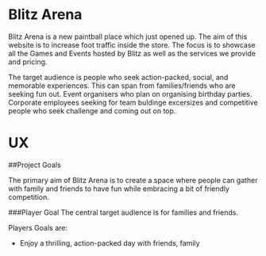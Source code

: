 # Blitz Arena

Blitz Arena is a new paintball place which just opened up. The aim of this website is to increase foot traffic inside the store. The focus is to showcase all the Games and Events hosted by Blitz as well as the services we provide and pricing.

The target audience is people who seek action-packed, social, and memorable experiences. This can span from families/friends who are seeking fun out. Event organisers who plan on organising birthday parties. Corporate employees seeking for team buldinge excersizes and competitive people who seek challenge and coming out on top.


# UX


##Project Goals

The primary aim of Blitz Arena is to create a space where people can gather with family and friends to have fun while embracing a bit of friendly competition.

###Player Goal
The central target audience is for families and friends.

Players Goals are:
* Enjoy a thrilling, action-packed day with friends, family
